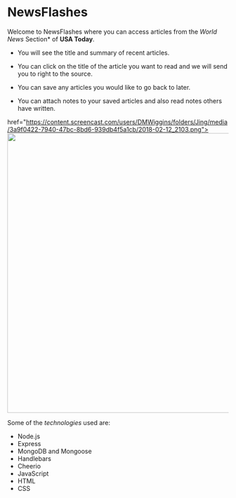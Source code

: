 # NewsFlashes

Welcome to NewsFlashes where you can access articles from the *World News* Section* of **USA Today**.

- You will see the title and summary of recent articles.

- You can click on the title of the article you want to read and we will send you to right to the source.

- You can save any articles you would like to go back to later.

- You can attach notes to your saved articles and also read notes others have written.



 <a> href="https://content.screencast.com/users/DMWiggins/folders/Jing/media/3a9f0422-7940-47bc-8bd6-939db4f5a1cb/2018-02-12_2103.png"><img class="embeddedObject" src="https://content.screencast.com/users/DMWiggins/folders/Jing/media/3a9f0422-7940-47bc-8bd6-939db4f5a1cb/2018-02-12_2103.png" width="1346" height="638" border="0" /></a>






Some of the *technologies* used are:

- Node.js
- Express
- MongoDB and Mongoose
- Handlebars
- Cheerio
- JavaScript
- HTML
- CSS

